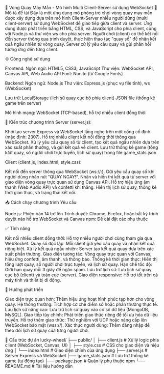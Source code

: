 🎯 Vòng Quay May Mắn - Mô hình Multi Client-Server sử dụng WebSocket
📌 Mô tả đề tài
Đây là một ứng dụng mô phỏng trò chơi vòng quay may mắn được xây dựng dựa trên mô hình Client-Server nhiều người dùng (multi client-server) sử dụng WebSocket để giao tiếp giữa client và server. Ứng dụng được phát triển bằng HTML, CSS, và JavaScript cho phía client, cùng với Node.js và thư viện ws cho phía server.
Người chơi (client) có thể kết nối đến server thông qua trình duyệt, thực hiện thao tác "quay số" để nhận kết quả ngẫu nhiên từ vòng quay. Server xử lý yêu cầu quay và gửi phản hồi tương ứng đến từng client.

⚙️ Công nghệ sử dụng

Frontend:
Ngôn ngữ: HTML5, CSS3, JavaScript
Thư viện: WebSocket API, Canvas API, Web Audio API
Font: Nunito (từ Google Fonts)


Backend:
Ngôn ngữ: Node.js
Thư viện: Express.js (phục vụ file tĩnh), ws (WebSocket)


Lưu trữ:
LocalStorage (lịch sử quay cục bộ phía client)
JSON file (thống kê game trên server)


Mô hình mạng: WebSocket (TCP-based), hỗ trợ nhiều client đồng thời


🧩 Kiến trúc chương trình
Server (server.js):

Khởi tạo server Express và WebSocket lắng nghe trên một cổng cố định (mặc định: 2307).
Hỗ trợ nhiều client kết nối đồng thời thông qua WebSocket.
Xử lý yêu cầu quay số từ client, tạo kết quả ngẫu nhiên dựa trên xác suất phần thưởng, và gửi kết quả về client.
Lưu trữ thống kê game (tổng lượt quay, số người chơi trực tuyến, lịch sử quay) trong file game_stats.json.

Client (client.js, index.html, style.css):

Kết nối đến server thông qua WebSocket (ws://<server-host>:<port>).
Gửi yêu cầu quay số khi người dùng nhấn nút "QUAY NGAY!".
Nhận và hiển thị kết quả từ server với giao diện vòng quay trực quan sử dụng Canvas API.
Hỗ trợ hiệu ứng âm thanh (Web Audio API) và confetti khi thắng.
Hiển thị lịch sử quay, thống kê thời gian thực, và trạng thái kết nối.


📥 Cách chạy chương trình
Yêu cầu

Node.js: Phiên bản 14 trở lên
Trình duyệt: Chrome, Firefox, hoặc bất kỳ trình duyệt nào hỗ trợ WebSocket và Canvas
npm: Để cài đặt các phụ thuộc






✅ Tính năng

Kết nối nhiều client đồng thời: Hỗ trợ nhiều người chơi cùng tham gia qua WebSocket.
Quay số độc lập: Mỗi client gửi yêu cầu quay và nhận kết quả riêng biệt.
Xử lý kết quả ngẫu nhiên: Server tạo kết quả quay dựa trên xác suất phần thưởng.
Giao diện tương tác: Vòng quay trực quan với Canvas, hiệu ứng confetti, âm thanh, và thông báo.
Thống kê thời gian thực: Hiển thị tổng lượt quay, số người chơi trực tuyến, và lịch sử quay.
Hạn chế tốc độ: Giới hạn quay mỗi 3 giây để ngăn spam.
Lưu trữ lịch sử: Lưu lịch sử quay cục bộ (client) và toàn cục (server).
Giao diện responsive: Hỗ trợ tốt trên cả máy tính và thiết bị di động.


🧠 Hướng phát triển

Giao diện trực quan hơn: Thêm hiệu ứng hoạt hình phức tạp hơn cho vòng quay.
Hệ thống thưởng: Tích hợp cơ chế điểm số hoặc phần thưởng thực tế.
Lưu lịch sử nâng cao: Lưu trữ lịch sử quay vào cơ sở dữ liệu (MongoDB, MySQL).
Giao tiếp tùy chỉnh: Phát triển giao thức riêng để tối ưu hóa dữ liệu truyền.
Hỗ trợ thêm giao thức: Thử nghiệm với UDP hoặc nâng cấp lên WebSocket bảo mật (wss://).
Xác thực người dùng: Thêm đăng nhập để theo dõi lịch sử quay của từng người chơi.


📂 Cấu trúc dự án
lucky-wheel/
├── public/
│   ├── client.js     # Xử lý logic phía client (WebSocket, Canvas, UI)
│   ├── style.css     # CSS cho giao diện và hiệu ứng
│   └── index.html    # Giao diện chính của ứng dụng
├── server.js         # Server Express và WebSocket
├── game_stats.json   # Lưu trữ thống kê game (tự động tạo)
├── package.json      # Quản lý phụ thuộc npm
└── README.md         # Tài liệu hướng dẫn


